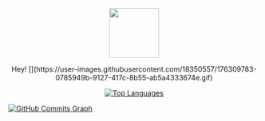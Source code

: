 <div id="header" align="center">
  <img src="https://cdn.discordapp.com/attachments/561607341607223317/987681144050974801/simone-removebg-preview.png" width="100"/>
</div>

<p align="center">Hey! [](https://user-images.githubusercontent.com/18350557/176309783-0785949b-9127-417c-8b55-ab5a4333674e.gif) </p>

<p align="center">
<a href="https://github.com/simoneeeeeeee" align="left"><img src="https://github-readme-stats.vercel.app/api/top-langs/?username=simoneeeeeeee&langs_count=100&title_color=FFA500&text_color=ffffff&icon_color=0891b2&bg_color=1c1917&hide_border=true&locale=en&custom_title=Top%20%Languages" alt="Top Languages" /></a>
  
<a href="http://www.github.com/simoneeeeeeee"><img src="https://activity-graph.herokuapp.com/graph?username=simoneeeeeeee&bg_color=1c1917&color=FFA500&line=0891b2&point=ffffff&area_color=FFA500&area=true&hide_border=true&custom_title=GitHub%20Commits%20Graph" alt="GitHub Commits Graph" /></a></p>
